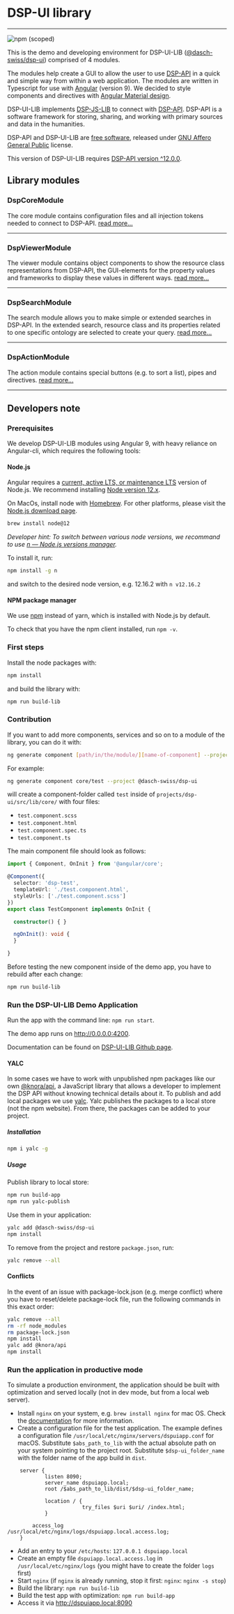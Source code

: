 # DSP-UI library

---

![npm (scoped)](https://img.shields.io/npm/v/@dasch-swiss/dsp-ui)

This is the demo and developing environment for DSP-UI-LIB ([@dasch-swiss/dsp-ui](https://www.npmjs.com/package/@dasch-swiss/dsp-ui)) comprised of 4 modules.

The modules help create a GUI to allow the user to use [DSP-API](https://docs.dasch.swiss/developers/knora/api-reference/) in a quick and simple way from within a web application. The modules are written in Typescript for use with [Angular](https://angular.io) (version 9). We decided to style components and directives with [Angular Material design](https://material.angular.io).

DSP-UI-LIB implements [DSP-JS-LIB](https://www.npmjs.com/package/@knora/api) to connect with [DSP-API](https://docs.dasch.swiss/developers/knora/api-reference/). DSP-API is a software framework for storing, sharing, and working with primary sources and data in the humanities.

DSP-API and DSP-UI-LIB are [free software](http://www.gnu.org/philosophy/free-sw.en.html), released under [GNU Affero General Public](http://www.gnu.org/licenses/agpl-3.0.en.html) license.

This version of DSP-UI-LIB requires [DSP-API version ^12.0.0](https://github.com/dasch-swiss/knora-api/releases/tag/v12.0.0).

## Library modules

### DspCoreModule

The core module contains configuration files and all injection tokens needed to connect to DSP-API.
[read more...](https://dasch-swiss.github.io/knora-ui/modules/core)

---

### DspViewerModule

The viewer module contains object components to show the resource class representations from DSP-API, the GUI-elements for the property values and frameworks to display these values in different ways.
[read more...](https://dasch-swiss.github.io/knora-ui/modules/viewer)

---

### DspSearchModule

The search module allows you to make simple or extended searches in DSP-API. In the extended search, resource class and its properties related to one specific ontology are selected to create your query.
[read more...](https://dasch-swiss.github.io/knora-ui/modules/search)

---

### DspActionModule

The action module contains special buttons (e.g. to sort a list), pipes and directives.
[read more...](https://dasch-swiss.github.io/knora-ui/modules/action)

---

## Developers note

### Prerequisites

We develop DSP-UI-LIB modules using Angular 9, with heavy reliance on Angular-cli, which requires the following tools:

#### Node.js

Angular requires a [current, active LTS, or maintenance LTS](https://nodejs.org/about/releases/) version of Node.js. We recommend installing [Node version 12.x](https://nodejs.org/download/release/latest-v12.x/).

On MacOs, install node with [Homebrew](https://brew.sh).
For other platforms, please visit the [Node.js download page](https://nodejs.org/en/download/).

```bash
brew install node@12
```

_Developer hint: To switch between various node versions, we recommand to use [n &mdash; Node.js versions manager](https://www.npmjs.com/package/n)._

To install it, run:

```bash
npm install -g n
```

and switch to the desired node version, e.g. 12.16.2 with `n v12.16.2`

#### NPM package manager

We use [npm](https://docs.npmjs.com/cli/install) instead of yarn, which is installed with Node.js by default.

To check that you have the npm client installed, run `npm -v`.

### First steps

Install the node packages with:

```bash
npm install
```

and build the library with:

```bash
npm run build-lib
```

### Contribution

If you want to add more components, services and so on to a module of the library, you can do it with:

```bash
ng generate component [path/in/the/module/][name-of-component] --project @dasch-swiss/dsp-ui
```

For example:

```bash
ng generate component core/test --project @dasch-swiss/dsp-ui
```

will create a component-folder called `test` inside of `projects/dsp-ui/src/lib/core/` with four files:

- `test.component.scss`
- `test.component.html`
- `test.component.spec.ts`
- `test.component.ts`

The main component file should look as follows:

```typescript
import { Component, OnInit } from '@angular/core';

@Component({
  selector: 'dsp-test',
  templateUrl: './test.component.html',
  styleUrls: ['./test.component.scss']
})
export class TestComponent implements OnInit {

  constructor() { }

  ngOnInit(): void {
  }

}
```

Before testing the new component inside of the demo app, you have to rebuild after each change:

```bash
npm run build-lib
```

### Run the DSP-UI-LIB Demo Application

Run the app with the command line: `npm run start`.

The demo app runs on <http://0.0.0.0:4200>.

Documentation can be found on [DSP-UI-LIB Github page](https://dasch-swiss.github.io/knora-ui).

#### YALC

In some cases we have to work with unpublished npm packages like our own [@knora/api](https://github.com/dasch-swiss/knora-api-js-lib), a JavaScript library that allows a developer to implement the DSP API without knowing technical details about it.
To publish and add local packages we use [yalc](https://www.npmjs.com/package/yalc). Yalc publishes the packages to a local store (not the npm website).
From there, the packages can be added to your project.

##### Installation

```bash
npm i yalc -g
```

##### Usage

Publish library to local store:

```bash
npm run build-app
npm run yalc-publish
```

Use them in your application:

```bash
yalc add @dasch-swiss/dsp-ui
npm install
```

To remove from the project and restore `package.json`, run:

```bash
yalc remove --all
```

#### Conflicts

In the event of an issue with package-lock.json (e.g. merge conflict) where you have to reset/delete package-lock file, run the following commands in this exact order:

```bash
yalc remove --all
rm -rf node_modules
rm package-lock.json
npm install
yalc add @knora/api
npm install
```

### Run the application in productive mode

To simulate a production environment, the application should be built with optimization and served locally
(not in dev mode, but from a local web server).

- Install `nginx` on your system, e.g. `brew install nginx` for mac OS. Check the [documentation](https://linux.die.net/man/8/nginx) for more information.
- Create a configuration file for the test application.
    The example defines a configuration file `/usr/local/etc/nginx/servers/dspuiapp.conf` for macOS.
    Substitute `$abs_path_to_lib` with the actual absolute path on your system pointing to the project root.
    Substitute `$dsp-ui_folder_name` with the folder name of the app build in `dist`.

```nginx
    server {
            listen 8090;
            server_name dspuiapp.local;
            root /$abs_path_to_lib/dist/$dsp-ui_folder_name;

            location / {
                        try_files $uri $uri/ /index.html;
            }

        access_log /usr/local/etc/nginx/logs/dspuiapp.local.access.log;
    }
```

- Add an entry to your `/etc/hosts`: `127.0.0.1 dspuiapp.local`
- Create an empty file `dspuiapp.local.access.log` in `/usr/local/etc/nginx/logs`
    (you might have to create the folder `logs` first)
- Start `nginx` (if `nginx` is already running, stop it first: `nginx`: `nginx -s stop`)
- Build the library: `npm run build-lib`
- Build the test app with optimization: `npm run build-app`
- Access it via <http://dspuiapp.local:8090>
